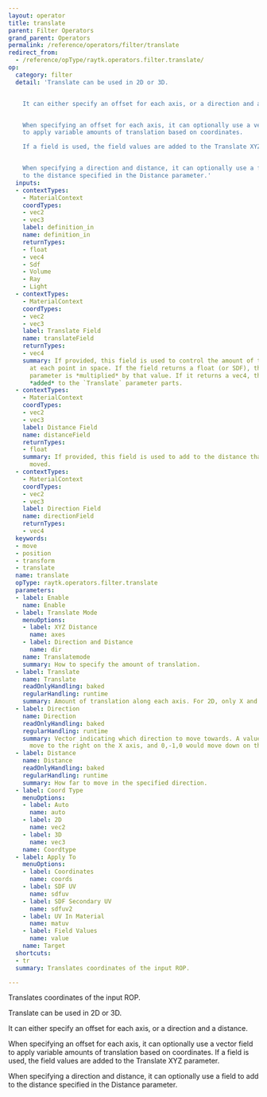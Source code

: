 ```yaml
---
layout: operator
title: translate
parent: Filter Operators
grand_parent: Operators
permalink: /reference/operators/filter/translate
redirect_from:
  - /reference/opType/raytk.operators.filter.translate/
op:
  category: filter
  detail: 'Translate can be used in 2D or 3D.


    It can either specify an offset for each axis, or a direction and a distance.


    When specifying an offset for each axis, it can optionally use a vector field
    to apply variable amounts of translation based on coordinates.

    If a field is used, the field values are added to the Translate XYZ parameter.


    When specifying a direction and distance, it can optionally use a field to add
    to the distance specified in the Distance parameter.'
  inputs:
  - contextTypes:
    - MaterialContext
    coordTypes:
    - vec2
    - vec3
    label: definition_in
    name: definition_in
    returnTypes:
    - float
    - vec4
    - Sdf
    - Volume
    - Ray
    - Light
  - contextTypes:
    - MaterialContext
    coordTypes:
    - vec2
    - vec3
    label: Translate Field
    name: translateField
    returnTypes:
    - vec4
    summary: If provided, this field is used to control the amount of translation
      at each point in space. If the field returns a float (or SDF), the `Translate`
      parameter is *multiplied* by that value. If it returns a vec4, the parts are
      *added* to the `Translate` parameter parts.
  - contextTypes:
    - MaterialContext
    coordTypes:
    - vec2
    - vec3
    label: Distance Field
    name: distanceField
    returnTypes:
    - float
    summary: If provided, this field is used to add to the distance that space is
      moved.
  - contextTypes:
    - MaterialContext
    coordTypes:
    - vec2
    - vec3
    label: Direction Field
    name: directionField
    returnTypes:
    - vec4
  keywords:
  - move
  - position
  - transform
  - translate
  name: translate
  opType: raytk.operators.filter.translate
  parameters:
  - label: Enable
    name: Enable
  - label: Translate Mode
    menuOptions:
    - label: XYZ Distance
      name: axes
    - label: Direction and Distance
      name: dir
    name: Translatemode
    summary: How to specify the amount of translation.
  - label: Translate
    name: Translate
    readOnlyHandling: baked
    regularHandling: runtime
    summary: Amount of translation along each axis. For 2D, only X and Y are used.
  - label: Direction
    name: Direction
    readOnlyHandling: baked
    regularHandling: runtime
    summary: Vector indicating which direction to move towards. A value of 1,0,0 would
      move to the right on the X axis, and 0,-1,0 would move down on the Y axis.
  - label: Distance
    name: Distance
    readOnlyHandling: baked
    regularHandling: runtime
    summary: How far to move in the specified direction.
  - label: Coord Type
    menuOptions:
    - label: Auto
      name: auto
    - label: 2D
      name: vec2
    - label: 3D
      name: vec3
    name: Coordtype
  - label: Apply To
    menuOptions:
    - label: Coordinates
      name: coords
    - label: SDF UV
      name: sdfuv
    - label: SDF Secondary UV
      name: sdfuv2
    - label: UV In Material
      name: matuv
    - label: Field Values
      name: value
    name: Target
  shortcuts:
  - tr
  summary: Translates coordinates of the input ROP.

---
```



Translates coordinates of the input ROP.

Translate can be used in 2D or 3D.

It can either specify an offset for each axis, or a direction and a distance.

When specifying an offset for each axis, it can optionally use a vector field to apply variable amounts of translation based on coordinates.
If a field is used, the field values are added to the Translate XYZ parameter.

When specifying a direction and distance, it can optionally use a field to add to the distance specified in the Distance parameter.